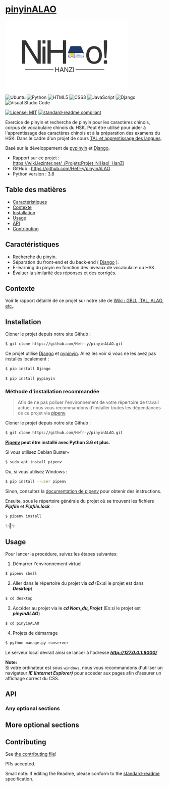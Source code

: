 # **[pinyinALAO](https://github.com/Hefr-y/pinyinALAO)**
  

![banner](https://github.com/Hefr-y/pinyinALAO/blob/main/pinyinALAO/static/styles/homestyle/images/logo.png)

![Ubuntu](https://img.shields.io/badge/Ubuntu-E95420?style=for-the-badge&logo=ubuntu&logoColor=white)
![Python](https://img.shields.io/badge/python-3670A0?style=for-the-badge&logo=python&logoColor=ffdd54)
![HTML5](https://img.shields.io/badge/html5-%23E34F26.svg?style=for-the-badge&logo=html5&logoColor=white)
![CSS3](https://img.shields.io/badge/css3-%231572B6.svg?style=for-the-badge&logo=css3&logoColor=white)
![JavaScript](https://img.shields.io/badge/javascript-%23323330.svg?style=for-the-badge&logo=javascript&logoColor=%23F7DF1E)
![Django](https://img.shields.io/badge/django-%23092E20.svg?style=for-the-badge&logo=django&logoColor=white)
![Visual Studio Code](https://img.shields.io/badge/Visual%20Studio%20Code-0078d7.svg?style=for-the-badge&logo=visual-studio-code&logoColor=white)

[![License: MIT](https://img.shields.io/badge/License-MIT-yellow.svg)](https://github.com/Hefr-y/pinyinALAO/blob/main/LICENSE)
[![standard-readme compliant](https://img.shields.io/badge/readme%20style-standard-brightgreen.svg?style=flat-square)](https://github.com/RichardLitt/standard-readme)

Exercice de pinyin et recherche de pinyin pour les caractères chinois, corpus de vocabulaire chinois du HSK. Peut être utilisé pour aider à l'apprentissage des caractères chinois et à la préparation des examens du HSK. Dans le cadre d'un projet de cours [TAL et apprentissage des langues](https://formations.univ-grenoble-alpes.fr/fr/catalogue-2021/master-XB/master-sciences-du-langage-IBC7OSQ4/parcours-industrie-de-la-langue-IBC7YS7U/ue-defis-du-tal-KN02KC91/tal-et-apprentissage-des-langues-KN02POEH.html).

Basé sur le développement de [pypinyin](https://github.com/mozillazg/python-pinyin) et [Django](https://www.djangoproject.com/).

- Rapport sur ce projet : https://wiki.lezinter.net/_/Projets:Projet_NiHao!_HanZi
- GitHub : https://github.com/Hefr-y/pinyinALAO
- Python version : 3.8

## Table des matières

- [Caractéristiques](#caractéristiques)
- [Contexte](#contexte)
- [Installation](#installation)
- [Usage](#usage)
- [API](#api)
- [Contributing](#contributing)

## Caractéristiques

- Recherche du pinyin.
- Séparation du front-end et du back-end ( [Django](https://www.djangoproject.com/) ).
- E-learning du pinyin en fonction des niveaux de vocabulaire du HSK.
- Évaluer la similarité des réponses et des corrigés.

## Contexte

Voir le rapport détaillé de ce projet sur notre site de [Wiki : GBLL, TAL, ALAO, etc.](https://wiki.lezinter.net/_/Projets:Projet_NiHao!_HanZi).

## Installation

Cloner le projet depuis notre site Github : 
```bash
$ git clone https://github.com/Hefr-y/pinyinALAO.git
```

Ce projet utilise [Django](https://www.djangoproject.com/) et [pypinyin](https://github.com/mozillazg/python-pinyin). Allez les voir si vous ne les avez pas installés localement :

```bash
$ pip install Django
```

```bash
$ pip install pypinyin
```

### Méthode d'installation recommandée

> 
> Afin de ne pas polluer l'environnement de votre répertoire de travail actuel, nous vous recommandons d'installer toutes les dépendances de ce projet via [pipenv](https://github.com/pypa/pipenv).

Cloner le projet depuis notre site Github : 

```bash
$ git clone https://github.com/Hefr-y/pinyinALAO.git
```

**[Pipenv](https://github.com/pypa/pipenv) peut être installé avec Python 3.6 et plus.**

Si vous utilisez Debian Buster+ 

```bash
$ sudo apt install pipenv
```
    
Ou, si vous utilisez Windows :

```bash
$ pip install --user pipenv
```

Sinon, consultez la [documentation de pipenv](https://pipenv.pypa.io/en/latest/#install-pipenv-today) pour obtenir des instructions.


Ensuite, sous le répertoire générale du projet où se trouvent les fichiers ***Pipfile*** et ***Pipfile.lock***

```bash
$ pipenv install
```

✨🍰✨


## Usage
Pour lancer la procédure, suivez les étapes suivantes:
1. Démarrer l'environnement virtuel
```bash
$ pipenv shell
```

2. Aller dans le répertoire du projet via ***cd*** (Ex:si le projet est dans ***Desktop***)
```bash
$ cd desktop
```

3. Accéder au projet via le ***cd Nom_du_Projet*** (Ex:si le projet est ***pinyinALAO***)
```bash
$ cd pinyinALAO
```

4. Projets de démarrage
```bash
$ python manage.py runserver
```
Le serveur local devrait ainsi se lancer à l'adresse ***http://127.0.0.1:8000/***

**Note:**<br>
Si votre ordinateur est sous `windows`, nous vous recommandons d'utiliser un navigateur ***IE (Internet Explorer)*** pour accéder aux pages afin d'assurer un affichage correct du CSS.

## API

### Any optional sections

## More optional sections

## Contributing

See [the contributing file](CONTRIBUTING.md)!

PRs accepted.

Small note: If editing the Readme, please conform to the [standard-readme](https://github.com/RichardLitt/standard-readme) specification.



